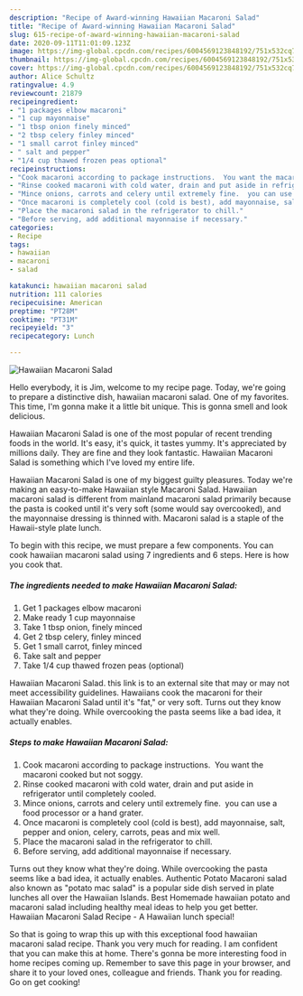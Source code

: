 ```yaml
---
description: "Recipe of Award-winning Hawaiian Macaroni Salad"
title: "Recipe of Award-winning Hawaiian Macaroni Salad"
slug: 615-recipe-of-award-winning-hawaiian-macaroni-salad
date: 2020-09-11T11:01:09.123Z
image: https://img-global.cpcdn.com/recipes/6004569123848192/751x532cq70/hawaiian-macaroni-salad-recipe-main-photo.jpg
thumbnail: https://img-global.cpcdn.com/recipes/6004569123848192/751x532cq70/hawaiian-macaroni-salad-recipe-main-photo.jpg
cover: https://img-global.cpcdn.com/recipes/6004569123848192/751x532cq70/hawaiian-macaroni-salad-recipe-main-photo.jpg
author: Alice Schultz
ratingvalue: 4.9
reviewcount: 21879
recipeingredient:
- "1 packages elbow macaroni"
- "1 cup mayonnaise"
- "1 tbsp onion finely minced"
- "2 tbsp celery finley minced"
- "1 small carrot finley minced"
- " salt and pepper"
- "1/4 cup thawed frozen peas optional"
recipeinstructions:
- "Cook macaroni according to package instructions.  You want the macaroni cooked but not soggy."
- "Rinse cooked macaroni with cold water, drain and put aside in refrigerator until completely cooled."
- "Mince onions, carrots and celery until extremely fine.  you can use a food processor or a hand grater."
- "Once macaroni is completely cool (cold is best), add mayonnaise, salt, pepper and onion, celery, carrots, peas and mix well."
- "Place the macaroni salad in the refrigerator to chill."
- "Before serving, add additional mayonnaise if necessary."
categories:
- Recipe
tags:
- hawaiian
- macaroni
- salad

katakunci: hawaiian macaroni salad 
nutrition: 111 calories
recipecuisine: American
preptime: "PT28M"
cooktime: "PT31M"
recipeyield: "3"
recipecategory: Lunch

---
```



![Hawaiian Macaroni Salad](https://img-global.cpcdn.com/recipes/6004569123848192/751x532cq70/hawaiian-macaroni-salad-recipe-main-photo.jpg)

Hello everybody, it is Jim, welcome to my recipe page. Today, we're going to prepare a distinctive dish, hawaiian macaroni salad. One of my favorites. This time, I'm gonna make it a little bit unique. This is gonna smell and look delicious.

Hawaiian Macaroni Salad is one of the most popular of recent trending foods in the world. It's easy, it's quick, it tastes yummy. It's appreciated by millions daily. They are fine and they look fantastic. Hawaiian Macaroni Salad is something which I've loved my entire life.

Hawaiian Macaroni Salad is one of my biggest guilty pleasures. Today we&#39;re making an easy-to-make Hawaiian style Macaroni Salad. Hawaiian macaroni salad is different from mainland macaroni salad primarily because the pasta is cooked until it&#39;s very soft (some would say overcooked), and the mayonnaise dressing is thinned with. Macaroni salad is a staple of the Hawaii-style plate lunch.


To begin with this recipe, we must prepare a few components. You can cook hawaiian macaroni salad using 7 ingredients and 6 steps. Here is how you cook that.

<!--inarticleads1-->

##### The ingredients needed to make Hawaiian Macaroni Salad:

1. Get 1 packages elbow macaroni
1. Make ready 1 cup mayonnaise
1. Take 1 tbsp onion, finely minced
1. Get 2 tbsp celery, finley minced
1. Get 1 small carrot, finley minced
1. Take  salt and pepper
1. Take 1/4 cup thawed frozen peas (optional)


Hawaiian Macaroni Salad. this link is to an external site that may or may not meet accessibility guidelines. Hawaiians cook the macaroni for their Hawaiian Macaroni Salad until it&#39;s &#34;fat,&#34; or very soft. Turns out they know what they&#39;re doing. While overcooking the pasta seems like a bad idea, it actually enables. 

<!--inarticleads2-->

##### Steps to make Hawaiian Macaroni Salad:

1. Cook macaroni according to package instructions.  You want the macaroni cooked but not soggy.
1. Rinse cooked macaroni with cold water, drain and put aside in refrigerator until completely cooled.
1. Mince onions, carrots and celery until extremely fine.  you can use a food processor or a hand grater.
1. Once macaroni is completely cool (cold is best), add mayonnaise, salt, pepper and onion, celery, carrots, peas and mix well.
1. Place the macaroni salad in the refrigerator to chill.
1. Before serving, add additional mayonnaise if necessary.


Turns out they know what they&#39;re doing. While overcooking the pasta seems like a bad idea, it actually enables. Authentic Potato Macaroni salad also known as &#34;potato mac salad&#34; is a popular side dish served in plate lunches all over the Hawaiian Islands. Best Homemade hawaiian potato and macaroni salad including healthy meal ideas to help you get better. Hawaiian Macaroni Salad Recipe - A Hawaiian lunch special! 

So that is going to wrap this up with this exceptional food hawaiian macaroni salad recipe. Thank you very much for reading. I am confident that you can make this at home. There's gonna be more interesting food in home recipes coming up. Remember to save this page in your browser, and share it to your loved ones, colleague and friends. Thank you for reading. Go on get cooking!
